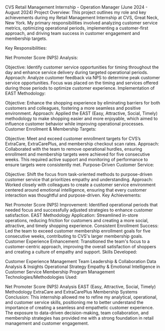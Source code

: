 CVS Retail Management Internship - Operation Manager (June 2024 - August 2024)
Project Overview: This project outlines my role and key achievements during my Retail Management Internship at CVS, Great Neck, New York. My primary responsibilities involved analyzing customer service metrics, optimizing operational periods, implementing a customer-first approach, and driving team success in customer engagement and membership targets.

Key Responsibilities:

Net Promoter Score (NPS) Analysis:

Objective: Identify customer service opportunities for timing throughout the day and enhance service delivery during targeted operational periods.
Approach: Analyze customer feedback via NPS to determine peak customer service opportunities. Focus was placed on the timing and services offered during those periods to optimize customer experience.
Implementation of EAST Methodology:

Objective: Enhance the shopping experience by eliminating barriers for both customers and colleagues, fostering a more seamless and positive environment.
Approach: Applied the EAST (Easy, Attractive, Social, Timely) methodology to make shopping easier and more enjoyable, which aimed to influence customer behavior while improving operational processes.
Customer Enrollment & Membership Targets:

Objective: Meet and exceed customer enrollment targets for CVS’s ExtraCare, ExtraCarePlus, and membership checkout scan rates.
Approach: Collaborated with the team to remove operational hurdles, ensuring enrollment and membership targets were achieved for five consecutive weeks. This required active support and monitoring of performance to ensure targets were consistently met.
Purpose-Driven Customer Service:

Objective: Shift the focus from task-oriented methods to purpose-driven customer service that prioritizes empathy and understanding.
Approach: Worked closely with colleagues to create a customer service environment centered around emotional intelligence, ensuring that every customer interaction was thoughtful and purpose-driven.
Key Achievements:

Net Promoter Score (NPS) Improvement: Identified operational periods that needed focus and successfully adjusted strategies to enhance customer satisfaction.
EAST Methodology Application: Streamlined in-store operations, reducing friction for customers and creating a more social, attractive, and timely shopping experience.
Consistent Enrollment Success: Led the team to exceed customer membership enrollment goals for five consecutive weeks, contributing to CVS's larger membership goals.
Customer Experience Enhancement: Transitioned the team's focus to a customer-centric approach, improving the overall satisfaction of shoppers and creating a culture of empathy and support.
Skills Developed:

Customer Experience Management
Team Leadership & Collaboration
Data Analysis & Insights
Operational Strategy
Empathy & Emotional Intelligence in Customer Service
Membership Program Management
Technologies/Methodologies Used:

Net Promoter Score (NPS) Analysis
EAST (Easy, Attractive, Social, Timely) Methodology
ExtraCare and ExtraCarePlus Membership Systems
Conclusion: This internship allowed me to refine my analytical, operational, and customer service skills, positioning me to better understand the importance of creating a seamless and empathetic customer experience. The exposure to data-driven decision-making, team collaboration, and membership strategies has provided me with a strong foundation in retail management and customer engagement.

